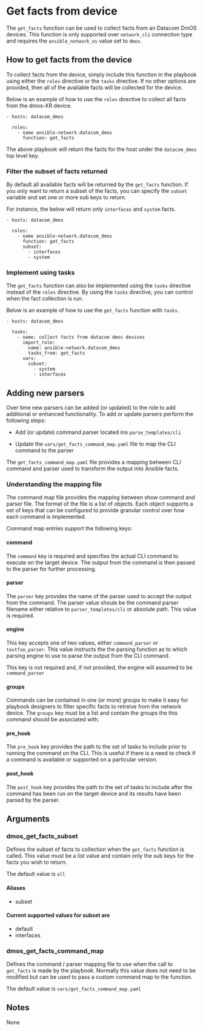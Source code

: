 # Get facts from device

The `get_facts` function can be used to collect facts from an Datacom DmOS
devices.  This function is only supported over `network_cli` connection
type and requires the `ansible_network_os` value set to `dmos`.

## How to get facts from the device

To collect facts from the device, simply include this function in the playbook
using either the `roles` directive or the `tasks` directive.  If no other
options are provided, then all of the available facts will be collected for the
device.

Below is an example of how to use the `roles` directive to collect all facts
from the dmos-XR device.

```
- hosts: datacom_dmos

  roles:
    - name ansible-network.datacom_dmos
      function: get_facts
```

The above playbook will return the facts for the host under the `datacom_dmos`
top level key.  

### Filter the subset of facts returned

By default all available facts will be returned by the `get_facts` function.
If you only want to return a subset of the facts, you can specify the `subset`
variable and set one or more sub keys to return.  

For instance, the below will return only `interfaces` and `system` facts.

```
- hosts: datacom_dmos

  roles:
    - name ansible-network.datacom_dmos
      function: get_facts
      subset: 
        - interfaces
        - system
```

### Implement using tasks

The `get_facts` function can also be implemented using the `tasks` directive
instead of the `roles` directive.  By using the `tasks` directive, you can
control when the fact collection is run. 

Below is an example of how to use the `get_facts` function with `tasks`.

```
- hosts: datacom_dmos

  tasks:
    - name: collect facts from datacom dmos devices
      import_role:
        name: ansible-network.datacom_dmos
        tasks_from: get_facts
      vars:
        subset:
          - system
          - interfaces
```

## Adding new parsers

Over time new parsers can be added (or updated) to the role to add additional
or enhanced functionality.  To add or update parsers perform the following
steps:

* Add (or update) command parser located ino `parse_templates/cli`

* Update the `vars/get_facts_command_map.yaml` file to map the CLI command 
to the parser

The `get_facts_command_map.yaml` file provides a mapping between CLI command 
and parser used to transform the output into Ansible facts. 

### Understanding the mapping file

The command map file provides the mapping between show command and parser file.
The format of the file is a list of objects.  Each object supports a set of
keys that can be configured to provide granular control over how each command
is implemented.

Command map entries support the following keys:

#### command

The `command` key is required and specifies the actual CLI command to execute
on the target device.  The output from the command is then passed to the parser
for further processing.

#### parser

The `parser` key provides the name of the parser used to accept the output from
the command.  The parser value shoule be the command parser filename either
relative to `parser_templates/cli` or absolute path.  This value is required.

#### engine

This key accepts one of two values, either `command_parser` or `textfsm_parser`. 
This value instructs the the parsing function as to which parsing engine to 
use to parse the output from the CLI command.

This key is not required and, if not provided, the engine will assumed to be
`command_parser`

#### groups

Commands can be contained in one (or more) groups to make it easy for playbook
designers to filter specific facts to retreive from the network device.  The
`groups` key must be a list and contain the groups the this command should be
associated with.

#### pre_hook

The `pre_hook` key provides the path to the set of tasks to include prior
to running the command on the CLI.  This is useful if there is a need to check
if a command is available or supported on a particular version.

#### post_hook

The `post_hook` key provides the path to the set of tasks to include after the
command has been run on the target device and its results have been parsed by
the parser. 

## Arguments

### dmos_get_facts_subset 

Defines the subset of facts to collection when the `get_facts` function is
called.  This value must be a list value and contain only the sub keys for the
facts you wish to return.

The default value is `all`

#### Aliases

* subset

#### Current supported values for subset are

* default
* interfaces

### dmos_get_facts_command_map

Defines the command / parser mapping file to use when the call to `get_facts`
is made by the playbook.  Normally this value does not need to be modified but
can be used to pass a custom command map to the function.

The default value is `vars/get_facts_command_map.yaml`


## Notes

None


